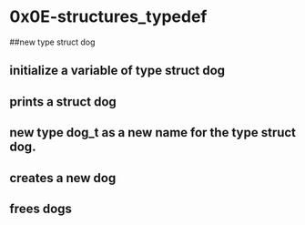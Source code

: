 # 0x0E-structures_typedef
##new type struct dog
##  initialize a variable of type struct dog
##  prints a struct dog
##  new type dog_t as a new name for the type struct dog.
##  creates a new dog
##  frees dogs
